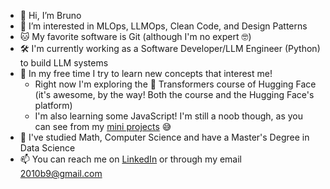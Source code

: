 - 👋 Hi, I’m Bruno
- 👀 I’m interested in MLOps, LLMOps, Clean Code, and Design Patterns
- 🐱 My favorite software is Git (although I'm no expert 🤓)
- 🛠 I'm currently working as a Software Developer/LLM Engineer (Python) to build LLM systems
- 🤗 In my free time I try to learn new concepts that interest me!
  - Right now I'm exploring the 🤗 Transformers course of Hugging Face (it's awesome, by the way! Both the course and the Hugging Face's platform)
  - I'm also learning some JavaScript! I'm still a noob though, as you can see from my [mini projects](https://github.com/2010b9/js-mini-projects) 😅
- 📑 I've studied Math, Computer Science and have a Master's Degree in Data Science
- 📫 You can reach me on [LinkedIn](https://www.linkedin.com/in/bruno-vaz-162203197) or through my email 2010b9@gmail.com

<!---
2010b9/2010b9 is a ✨ special ✨ repository because its `README.md` (this file) appears on your GitHub profile.
You can click the Preview link to take a look at your changes.
--->
